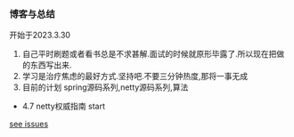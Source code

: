 ### 博客与总结
开始于2023.3.30
1. 自己平时刷题或者看书总是不求甚解.面试的时候就原形毕露了.所以现在把做的东西写出来.
2. 学习是治疗焦虑的最好方式.坚持吧.不要三分钟热度,那将一事无成
3. 目前的计划 spring源码系列,netty源码系列,算法

- 4.7 netty权威指南 start

[see issues](https://github.com/bristleWu/blog/issues)
